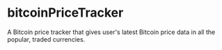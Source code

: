 # bitcoinPriceTracker
A Bitcoin price tracker that gives user's latest Bitcoin price data in all the popular, traded currencies.
